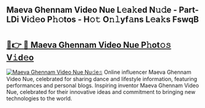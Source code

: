 ## Maeva Ghennam Video Nue L𝚎a𝚔ed N𝚞𝚍e - Part-LDi Vi𝚍𝚎o P𝚑𝚘tos - H𝚘𝚝 O𝚗𝚕yf𝚊ns L𝚎a𝚔s FswqB

# <h2><a href="http://kf5nxeq.oniu.top/?m=Maeva+Ghennam+Video+Nue">🔗👉 🔴 Maeva Ghennam Video Nue P𝚑ot𝚘𝚜 V𝚒d𝚎o</a></h2>

[![Maeva Ghennam Video Nue Nu𝚍e𝚜](https://i.imgur.com/0qMVB7G.gif)](http://kf5nxeq.oniu.top/?m=Maeva+Ghennam+Video+Nue)
Online influencer Maeva Ghennam Video Nue, celebrated for sharing dance and lifestyle information, featuring performances and personal blogs. Inspiring inventor Maeva Ghennam Video Nue, celebrated for their innovative ideas and commitment to bringing new technologies to the world.  
